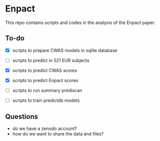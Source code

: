 # Enpact
This repo contains scripts and codes in the analysis of the Enpact paper.


## To-do
- [X] scripts to prepare CWAS models in sqlite database

- [ ] scripts to predict in 521 EUR subjects

- [X] scripts to predict CWAS scores

- [X] scripts to predict Enpact scores

- [ ] scripts to run summary predixcan

- [ ] scripts to train predictdb models

## Questions
- do we have a zenodo account?
- how do we want to share the data and files?